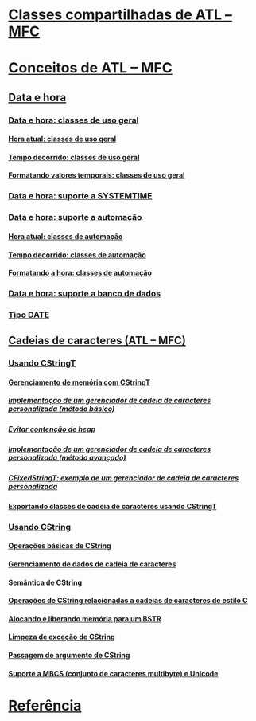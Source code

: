 # [Classes compartilhadas de ATL – MFC](atl-mfc-shared-classes.md)
# [Conceitos de ATL – MFC](atl-mfc-concepts.md)
## [Data e hora](date-and-time.md)
### [Data e hora: classes de uso geral](date-and-time-general-purpose-classes.md)
#### [Hora atual: classes de uso geral](current-time-general-purpose-classes.md)
#### [Tempo decorrido: classes de uso geral](elapsed-time-general-purpose-classes.md)
#### [Formatando valores temporais: classes de uso geral](formatting-time-values-general-purpose-classes.md)
### [Data e hora: suporte a SYSTEMTIME](date-and-time-systemtime-support.md)
### [Data e hora: suporte a automação](date-and-time-automation-support.md)
#### [Hora atual: classes de automação](current-time-automation-classes.md)
#### [Tempo decorrido: classes de automação](elapsed-time-automation-classes.md)
#### [Formatando a hora: classes de automação](formatting-time-automation-classes.md)
### [Data e hora: suporte a banco de dados](date-and-time-database-support.md)
### [Tipo DATE](date-type.md)
## [Cadeias de caracteres (ATL – MFC)](strings-atl-mfc.md)
### [Usando CStringT](using-cstringt.md)
#### [Gerenciamento de memória com CStringT](memory-management-with-cstringt.md)
##### [Implementação de um gerenciador de cadeia de caracteres personalizada (método básico)](implementation-of-a-custom-string-manager-basic-method.md)
##### [Evitar contenção de heap](avoidance-of-heap-contention.md)
##### [Implementação de um gerenciador de cadeia de caracteres personalizada (método avançado)](implementation-of-a-custom-string-manager-advanced-method.md)
##### [CFixedStringT: exemplo de um gerenciador de cadeia de caracteres personalizada](cfixedstringt-example-of-a-custom-string-manager.md)
#### [Exportando classes de cadeia de caracteres usando CStringT](exporting-string-classes-using-cstringt.md)
### [Usando CString](using-cstring.md)
#### [Operações básicas de CString](basic-cstring-operations.md)
#### [Gerenciamento de dados de cadeia de caracteres](string-data-management.md)
#### [Semântica de CString](cstring-semantics.md)
#### [Operações de CString relacionadas a cadeias de caracteres de estilo C](cstring-operations-relating-to-c-style-strings.md)
#### [Alocando e liberando memória para um BSTR](allocating-and-releasing-memory-for-a-bstr.md)
#### [Limpeza de exceção de CString](cstring-exception-cleanup.md)
#### [Passagem de argumento de CString](cstring-argument-passing.md)
#### [Suporte a MBCS (conjunto de caracteres multibyte) e Unicode](unicode-and-multibyte-character-set-mbcs-support.md)
# [Referência](reference/toc.md)
